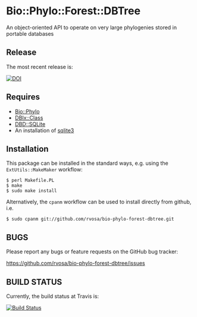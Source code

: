 Bio::Phylo::Forest::DBTree
==========================
An object-oriented API to operate on very large phylogenies stored in portable databases

Release
-------
The most recent release is: 

[![DOI](https://zenodo.org/badge/8080160.svg)](https://zenodo.org/badge/latestdoi/8080160)

Requires
--------
* [Bio::Phylo](http://search.cpan.org/dist/Bio-Phylo/)
* [DBIx::Class](http://search.cpan.org/dist/DBIx-Class/)
* [DBD::SQLite](http://search.cpan.org/dist/DBD-SQLite/)
* An installation of [sqlite3](https://www.sqlite.org/)

Installation
------------
This package can be installed in the standard ways, e.g. using the `ExtUtils::MakeMaker`
workflow:

    $ perl Makefile.PL
    $ make
    $ sudo make install

Alternatively, the `cpanm` workflow can be used to install directly from github, i.e.

    $ sudo cpanm git://github.com/rvosa/bio-phylo-forest-dbtree.git

BUGS
----
Please report any bugs or feature requests on the GitHub bug tracker:

https://github.com/rvosa/bio-phylo-forest-dbtree/issues

BUILD STATUS
------------
Currently, the build status at Travis is:

[![Build Status](https://travis-ci.org/rvosa/bio-phylo-forest-dbtree.svg?branch=master)](https://travis-ci.org/rvosa/bio-phylo-forest-dbtree)

